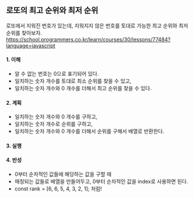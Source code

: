 
## 로또의 최고 순위와 최저 순위

로또에서 지워진 번호가 있는데,
지워지지 않은 번호를 토대로 가능한 최고 순위와 최저 순위를 찾아보자.
<https://school.programmers.co.kr/learn/courses/30/lessons/77484?language=javascript>

#### 1. 이해

- 알 수 없는 번호는 0으로 표기되어 있다.
- 일치하는 숫자 개수를 토대로 최소 순위를 찾을 수 있고,
- 일치하는 숫자 개수와 0 개수를 더해서 최고 순위를 찾을 수 있다.

#### 2. 계획

- 일치하는 숫자 개수와 0 개수를 구하고,
- 일치하는 숫자 개수로 순위를 구하고,
- 일치하는 숫자 개수와 0 개수를 더해서 순위를 구해서 배열로 반환한다.

#### 3. 실행

#### 4. 반성

- 0부터 순차적인 값들에 해당하는 값을 구할 때
- 매칭되는 값들로 배열을 만들어두고, 0부터 순차적인 값을 index로 사용하면 된다.
- const rank = [6, 6, 5, 4, 3, 2, 1]; 처럼!

